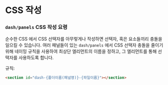 # CSS 작성

### `dash/panels` CSS 작성 요령

순수한 CSS 에서 CSS 선택자를 아무렇게나 작성하면 선택자, 혹은 요소들끼리 충돌을 일으킬 수 있습니다. 여러 패널들이 있는 `dash/panels` 에서 CSS 선택자 충돌을 줄이기 위해 네이밍 규칙을 사용하여 최상단 엘리먼트의 이름을 정하고, 그 엘리먼트를 통해 선택자를 사용하도록 합니다.

규칙:

```html
<section id="dash-{폴더이름(패널명)}-{파일이름}"></section>
```
